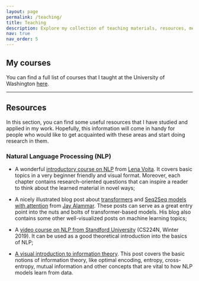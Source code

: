 ```yaml
---
layout: page
permalink: /teaching/
title: Teaching
description: Explore my collection of teaching materials, resources, methods, and tips gathered from my university studies, teaching and work experience. Learn and grow with valuable insights and tools
nav: true
nav_order: 5
---
```


## My courses

You can find a full list of courses that I taught at the University of Washington [here](https://math.washington.edu/people/ravil-mussabayev).

---

## Resources

In this section, you can find some useful resources that I have studied and applied in my work. Hopefully, this information will come in handy for people who would like to get acquainted with these areas and start doing research in them.

### Natural Language Processing (NLP)

- A wonderful [introductory course on NLP](https://lena-voita.github.io/nlp_course.html) from [Lena Voita](https://lena-voita.github.io/). It covers basic topics in a very beginner friendly and visual format. Moreover, each chapter contains research-oriented questions that can inspire a reader to think about the learned material in novel ways;

- A nicely illustrated blog post about [transformers](https://jalammar.github.io/illustrated-transformer/) and [Seq2Seq models with attention](https://jalammar.github.io/visualizing-neural-machine-translation-mechanics-of-seq2seq-models-with-attention/) from [Jay Alammar](https://jalammar.github.io/). These posts can serve as a great entry point into the nuts and bolts of transformer-based models. His blog also contains some other well-visualized posts on machine learning topics;

- A [video course on NLP from Standford University](https://youtu.be/8rXD5-xhemo) (CS224N, Winter 2019). It can be used as a good theoretical introduction into the basics of NLP;

- [A visual introduction to information theory](https://colah.github.io/posts/2015-09-Visual-Information/). This post covers the basic notions of information theory, like optimal encoding, entropy, cross-entropy, mutual information and other concepts that are vital to how NLP models learn from data.
